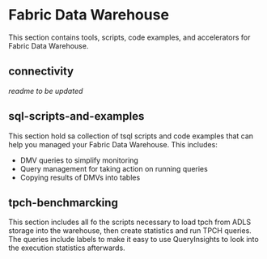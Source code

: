 # Fabric Data Warehouse
This section contains tools, scripts, code examples, and accelerators for Fabric Data Warehouse. 

## connectivity
_readme to be updated_

## sql-scripts-and-examples
This section hold sa collection of tsql scripts and code examples that can help you managed your Fabric Data Warehouse. This includes: 
* DMV queries to simplify monitoring
* Query management for taking action on running queries
* Copying results of DMVs into tables

## tpch-benchmarcking
This section includes all fo the scripts necessary to load tpch from ADLS storage into the warehouse, then create statistics and run TPCH queries. The queries include labels to make it easy to use QueryInsights to look into the execution statistics afterwards. 
